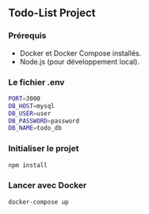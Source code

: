 ## Todo-List Project
### Prérequis
- Docker et Docker Compose installés.
- Node.js (pour développement local).

### Le fichier .env
```bash
PORT=3000
DB_HOST=mysql
DB_USER=user
DB_PASSWORD=password
DB_NAME=todo_db
``` 

### Initialiser le projet
```bash
npm install
``` 

### Lancer avec Docker
```bash
docker-compose up
``` 

